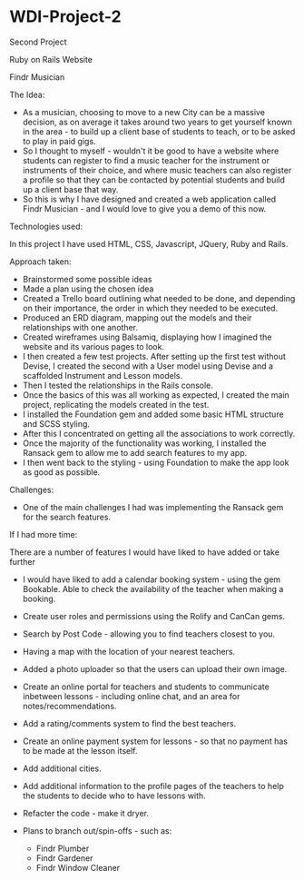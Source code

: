# WDI-Project-2

Second Project

Ruby on Rails Website

Findr Musician


The Idea:

- As a musician, choosing to move to a new City can be a massive decision, as on average it takes around two years to get yourself known in the area - to build up a client base of students to teach, or to be asked to play in paid gigs.
- So I thought to myself - wouldn't it be good to have a website where students can register to find a music teacher for the instrument or instruments of their choice, and where music teachers can also register a profile so that they can be contacted by potential students and build up a client base that way.
- So this is why I have designed and created a web application called Findr Musician - and I would love to give you a demo of this now.


Technologies used:

In this project I have used HTML, CSS, Javascript, JQuery, Ruby and Rails.


Approach taken:

- Brainstormed some possible ideas
- Made a plan using the chosen idea
- Created a Trello board outlining what needed to be done, and depending on their importance, the order in which they needed to be executed.
- Produced an ERD diagram, mapping out the models and their relationships with one another.
- Created wireframes using Balsamiq, displaying how I imagined the website and its various pages to look.
- I then created a few test projects. After setting up the first test without Devise, I created the second with a User model using Devise and a scaffolded Instrument and Lesson models.
- Then I tested the relationships in the Rails console.
- Once the basics of this was all working as expected, I created the main project, replicating the models created in the test.
- I installed the Foundation gem and added some basic HTML structure and SCSS styling.
- After this I concentrated on getting all the associations to work correctly.
- Once the majority of the functionality was working, I installed the Ransack gem to allow me to add search features to my app.
- I then went back to the styling - using Foundation to make the app look as good as possible.


Challenges:

- One of the main challenges I had was implementing the Ransack gem for the search features.


If I had more time:

There are a number of features I would have liked to have added or take further

- I would have liked to add a calendar booking system - using the gem Bookable. Able to check the availability of the teacher when making a booking.
- Create user roles and permissions using the Rolify and CanCan gems.
- Search by Post Code - allowing you to find teachers closest to you.
- Having a map with the location of your nearest teachers.
- Added a photo uploader so that the users can upload their own image.
- Create an online portal for teachers and students to communicate inbetween lessons - including online chat, and an area for notes/recommendations.
- Add a rating/comments system to find the best teachers.
- Create an online payment system for lessons - so that no payment has to be made at the lesson itself.
- Add additional cities.
- Add additional information to the profile pages of the teachers to help the students to decide who to have lessons with.
- Refacter the code - make it dryer.

- Plans to branch out/spin-offs - such as:
  - Findr Plumber
  - Findr Gardener
  - Findr Window Cleaner

